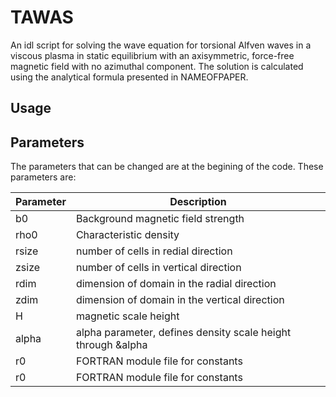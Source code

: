 # TAWAS
An idl script for solving the wave equation for torsional Alfven waves in a viscous plasma in static equilibrium with an axisymmetric, force-free magnetic field with no azimuthal component. The solution is calculated using the analytical formula presented in NAMEOFPAPER. 

## Usage

## Parameters

The parameters that can be changed are at the begining of the code. These parameters are:

| Parameter | Description |
| --- | --- |
| b0     | Background magnetic field strength                                |
| rho0   | Characteristic density                                            |
| rsize  | number of cells in redial direction                               |
| zsize  | number of cells in vertical direction                             |
| rdim   | dimension of domain in the radial direction                       |
| zdim   | dimension of domain in the vertical direction                     |
| H      | magnetic scale height                                             |
| alpha  | alpha parameter, defines density scale height through &alpha      |
| r0| FORTRAN module file for constants                  |
| r0| FORTRAN module file for constants                  |


